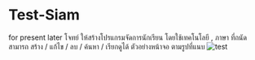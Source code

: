 # Test-Siam
for present later
โจทย์
ให้สร้างโปรแกรมจัดการนักเรียน โดยใช้เทคโนโลยี , ภาษา ที่ถนัด
สามารถ สร้าง / แก้ไข / ลบ / ค้นหา / เรียกดูได้
ตัวอย่างหน้าจอ ตามรูปที่แนบ
![test](https://github.com/Earnny1/Test-Siam/assets/92580822/396a0ed9-9832-4287-94d5-a73570a6af60)
